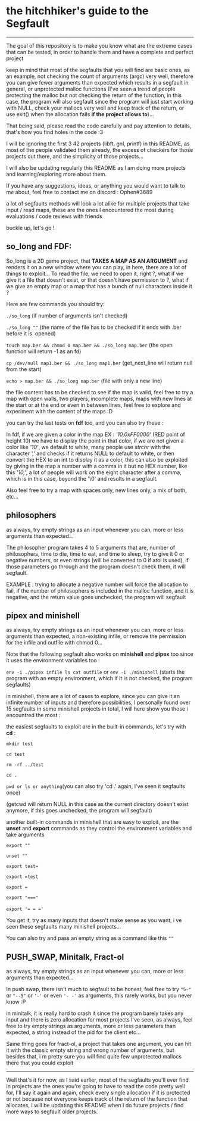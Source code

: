 # the hitchhiker's guide to the Segfault
------------------------------

The goal of this repository is to make you know what are the extreme cases that can be tested, in order to handle them and have a complete and perfect project

keep in mind that most of the segfaults that you will find are basic ones, as an example, not checking the count of arguments (argc) very well, therefore you can give fewer arguments than expected which results in a segfault in general, or unprotected malloc functions (I've seen a trend of people protecting the malloc but not checking the return of the function, in this case, the program will also segfault since the program will just start working with NULL, check your mallocs very well and keep track of the return, or use exit() when the allocation fails **if the project allows to**)...

That being said, please read the code carefully and pay attention to details, that's how you find holes in the code :3

I will be ignoring the first 3 42 projects (libft, gnl, printf) in this README, as most of the people validated them already, the excess of checkers for those projects out there, and the simplicity of those projects...

I will also be updating regularly this README as I am doing more projects and learning/exploring more about them.

If you have any suggestions, ideas, or anything you would want to talk to me about, feel free to contact me on discord : Ophen#3689

a lot of segfaults methods will look a lot alike for multiple projects that take input / read maps, these are the ones I encountered the most during evaluations / code reviews with friends

buckle up, let's go !

## so_long and FDF:
So_long is a 2D game project, that **TAKES A MAP AS AN ARGUMENT** and renders it on a new window where you can play, in here, there are a lot of things to exploit...
To read the file, we need to open it, right ?, what if we give it a file that doesn't exist, or that doesn't have permission to ?, what if we give an empty map or a map that has a bunch of null characters inside it ?

Here are few commands you should try: 

`./so_long` (if number of arguments isn't checked)

`./so_long ""` (the name of the file has to be checked if it ends with .ber before it is  opened)

`touch map.ber && chmod 0 map.ber && ./so_long map.ber` (the open function will return -1 as an fd)

`cp /dev/null map1.ber && ./so_long map1.ber` (get_next_line will return null from the start)

`echo > map.ber && ./so_long map.ber` (file with only a new line)

the file content has to be checked to see if the map is valid, feel free to try a map with open walls, two players, incomplete maps, maps with new lines at the start or at the end or even in between lines, feel free to explore and experiment with the content of the maps :D

you can try the last tests on **fdf** too, and you can also try these : 

In fdf, if we are given a color in the map EX : *'10,0xFF0000'* (RED point of height 10) we have to display the point in that color, if we are not given a color like *'10'*, we default to white, many people use *strchr* with the character *','* and checks if it returns NULL to default to white, or then convert the HEX to an int to display it as a color, this can also be exploited by giving in the map a number with a comma in it but no HEX number, like this *'10,'*, a lot of people will work on the eight character after a comma, which is in this case, beyond the '\0' and results in a segfault.

Also feel free to try a map with spaces only, new lines only, a mix of both, etc...

## philosophers
as always, try empty strings as an input whenever you can, more or less arguments than expected...

The philosopher program takes 4 to 5 arguments that are, number of philosophers, time to die, time to eat, and time to sleep, try to give it 0 or negative numbers, or even strings (will be converted to 0 if atoi is used), if those parameters go through and the program doesn't check them, it will segfault.

EXAMPLE : trying to allocate a negative number will force the allocation to fail, if the number of philosophers is included in the malloc function, and it is negative, and the return value goes unchecked, the program will segfault

## pipex and minishell
as always, try empty strings as an input whenever you can, more or less arguments than expected, a non-existing infile, or remove the permission for the infile and outfile with chmod 0...

Note that the following segfault also works on **minishell** and **pipex** too since it uses the environment variables too :

`env -i ./pipex infile ls cat outfile` or `env -i ./minishell` (starts the program with an empty environment, which if it is not checked, the program segfaults)

in minishell, there are a lot of cases to explore, since you can give it an infinite number of inputs and therefore possibilities, I personally found over 15 segfaults in some minishell projects in total, I will here show you those i encountred the most :

the easiest segfaults to exploit are in the built-in commands, let's try with **cd** :

`mkdir test`

`cd test`

`rm -rf ../test`

`cd .`

`pwd or ls or anything`(you can also try 'cd .' again, I've seen it segfaults once)

(getcwd will return NULL in this case as the current directory doesn't exist anymore, if this goes unchecked, the program will segfault)

another built-in commands in minishell that are easy to exploit, are the **unset** and **export** commands as they control the environment variables and take arguments

`export ""`

`unset ""`

`export test=`

`export =test`

`export =`

`export "==="`

`export '= = ='` 

You get it, try as many inputs that doesn't make sense as you want, i ve seen these segfaults many minishell projects...

You can also try and pass an empty string as a command like this `""`

## PUSH_SWAP, Minitalk, Fract-ol
as always, try empty strings as an input whenever you can, more or less arguments than expected...

In push swap, there isn't much to segfault to be honest, feel free to try `"5-"` or `"--5"` or `'-'` or even `'- -'` as arguments, this rarely works, but you never know :P

in minitalk, it is really hard to crash it since the program barely takes any input and there is zero allocation for most projects I've seen, as always, feel free to try empty strings as arguments, more or less parameters than expected, a string instead of the pid for the client etc...

Same thing goes for fract-ol, a project that takes one argument, you can hit it with the classic empty string and wrong number of arguments, but besides that, i m pretty sure you will find quite few unprotected mallocs there that you could exploit

------------------------------
Well that's it for now, as I said earlier, most of the segfaults you'll ever find in projects are the ones you're going to have to read the code pretty well for, I'll say it again and again, check every single allocation if it is protected or not because not everyone keeps track of the return of the function that allocates, I will be updating this README when I do future projects / find more ways to segfault older projects.
